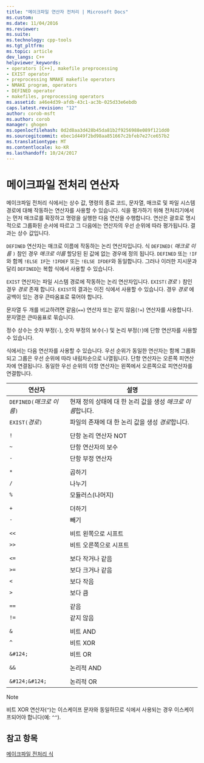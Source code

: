 ```yaml
---
title: "메이크파일 연산자 전처리 | Microsoft Docs"
ms.custom: 
ms.date: 11/04/2016
ms.reviewer: 
ms.suite: 
ms.technology: cpp-tools
ms.tgt_pltfrm: 
ms.topic: article
dev_langs: C++
helpviewer_keywords:
- operators [C++], makefile preprocessing
- EXIST operator
- preprocessing NMAKE makefile operators
- NMAKE program, operators
- DEFINED operator
- makefiles, preprocessing operators
ms.assetid: a46e4d39-afdb-43c1-ac3b-025d33e6ebdb
caps.latest.revision: "12"
author: corob-msft
ms.author: corob
manager: ghogen
ms.openlocfilehash: 0d2d8aa3d428b45da81b2f9256988e089f121dd0
ms.sourcegitcommit: ebec1d449f2bd98aa851667c2bfeb7e27ce657b2
ms.translationtype: MT
ms.contentlocale: ko-KR
ms.lasthandoff: 10/24/2017
---
```

# <a name="makefile-preprocessing-operators"></a>메이크파일 전처리 연산자
메이크파일 전처리 식에서는 상수 값, 명령의 종료 코드, 문자열, 매크로 및 파일 시스템 경로에 대해 작동하는 연산자를 사용할 수 있습니다. 식을 평가하기 위해 전처리기에서는 먼저 매크로를 확장하고 명령을 실행한 다음 연산을 수행합니다. 연산은 괄호로 명시적으로 그룹화된 순서에 따르고 그 다음에는 연산자의 우선 순위에 따라 평가됩니다. 결과는 상수 값입니다.  
  
 `DEFINED` 연산자는 매크로 이름에 작동하는 논리 연산자입니다. 식 `DEFINED(` *매크로 이름* `)` 참인 경우 *매크로 이름* 할당된 된 값에 없는 경우에 정의 됩니다. `DEFINED` 또는 `!IF`와 함께 `!ELSE IF`는 `!IFDEF` 또는 `!ELSE IFDEF`와 동일합니다. 그러나 이러한 지시문과 달리 `DEFINED`는 복합 식에서 사용할 수 있습니다.  
  
 `EXIST` 연산자는 파일 시스템 경로에 작동하는 논리 연산자입니다. `EXIST(`*경로* `)` 참인 경우 *경로* 존재 합니다. `EXIST`의 결과는 이진 식에서 사용할 수 있습니다. 경우 *경로* 에 공백이 있는 경우 큰따옴표로 묶어야 합니다.  
  
 문자열 두 개를 비교하려면 같음(`==`) 연산자 또는 같지 않음(`!=`) 연산자를 사용합니다. 문자열은 큰따옴표로 묶습니다.  
  
 정수 상수는 숫자 부정(`-`), 숫자 부정의 보수(`~`) 및 논리 부정(`!`)에 단항 연산자를 사용할 수 있습니다.  
  
 식에서는 다음 연산자를 사용할 수 있습니다. 우선 순위가 동일한 연산자는 함께 그룹화되고 그룹은 우선 순위에 따라 내림차순으로 나열됩니다. 단항 연산자는 오른쪽 피연산자에 연결됩니다. 동일한 우선 순위의 이항 연산자는 왼쪽에서 오른쪽으로 피연산자를 연결합니다.  
  
|연산자|설명|  
|--------------|-----------------|  
|`DEFINED(`*매크로 이름*`)`|현재 정의 상태에 대 한 논리 값을 생성 *매크로 이름*합니다.|  
|`EXIST(`*경로*`)`|파일의 존재에 대 한 논리 값을 생성 *경로*합니다.|  
|||  
|`!`|단항 논리 연산자 NOT|  
|`~`|단항 연산자의 보수|  
|`-`|단항 부정 연산자|  
|||  
|`*`|곱하기|  
|`/`|나누기|  
|`%`|모듈러스(나머지)|  
|||  
|`+`|더하기|  
|`-`|빼기|  
|||  
|`<<`|비트 왼쪽으로 시프트|  
|`>>`|비트 오른쪽으로 시프트|  
|||  
|`<=`|보다 작거나 같음|  
|`>=`|보다 크거나 같음|  
|`<`|보다 작음|  
|`>`|보다 큼|  
|||  
|`==`|같음|  
|`!=`|같지 않음|  
|||  
|`&`|비트 AND|  
|`^`|비트 XOR|  
|`&#124;`|비트 OR|  
|||  
|`&&`|논리적 AND|  
|||  
|`&#124;&#124;`|논리적 OR|  
  
> [!NOTE]
>  비트 XOR 연산자(`^`)는 이스케이프 문자와 동일하므로 식에서 사용되는 경우 이스케이프되어야 합니다(예: `^^`).  
  
## <a name="see-also"></a>참고 항목  
 [메이크파일 전처리 식](../build/expressions-in-makefile-preprocessing.md)